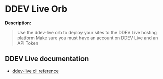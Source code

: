 # DDEV Live Orb

**Description:**
> Use the ddev-live orb to deploy your sites to the DDEV Live hosting platform
> Make sure you must have an account on DDEV Live and an API Token

## DDEV Live documentation
- [ddev-live cli reference ](https://docs.ddev.com)

